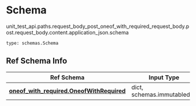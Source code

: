 # Schema
unit_test_api.paths.request_body_post_oneof_with_required_request_body.post.request_body.content.application_json.schema
```
type: schemas.Schema
```

## Ref Schema Info
Ref Schema | Input Type | Output Type
---------- | ---------- | -----------
[**oneof_with_required.OneofWithRequired**](../../../../../../components/schema/oneof_with_required.md) | dict, schemas.immutabledict | schemas.immutabledict
